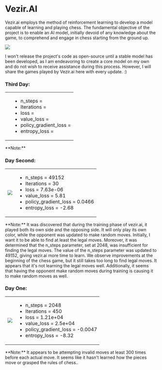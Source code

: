 # Vezir.AI
Vezir.ai employs the method of reinforcement learning to develop a model capable of learning and playing chess. The fundamental objective of the project is to enable an AI model, initially devoid of any knowledge about the game, to comprehend and engage in chess starting from the ground up.

![](https://github.com/asametyildirim/vezirai/blob/main/images/vezir-ai.png)

I won't release the project's code as open-source until a stable model has been developed, as I am endeavoring to create a core model on my own and do not wish to receive assistance during this process. However, I will share the games played by Vezir.ai here with every update. :)

### Third Day:
<table>
<tr>
<td>

![]()

</td>
<td>

- n_steps = 
- Iterations = 
- loss = 
- value_loss = 
- policy_gradient_loss = 
- entropy_loss = 

</td>
</tr>
</table>
**Note:** 


### Day Second:
<table>
<tr>
<td>

![](https://github.com/asametyildirim/vezirai/blob/main/images/vezirai_game2.gif)

</td>
<td>

- n_steps = 49152
- Iterations = 30
- loss = 7.63e-06  
- value_loss = 5.81
- policy_gradient_loss = 0.0466
- entropy_loss = -2.68

</td>
</tr>
</table>
**Note:** It was discovered that during the training phase of vezir.ai, it played both its own side and the opposing side. It will only play its own color, while the opponent was updated to make random moves. Initially, I want it to be able to find at least the legal moves. Moreover, it was determined that the n_steps parameter, set at 2048, was insufficient for finding the legal moves. The value of the n_steps parameter was updated to 49152, giving vezir.ai more time to learn. We observe improvements at the beginning of the chess game, but it still takes too long to find legal moves. It appears that it's not learning the legal moves well. Additionally, it seems that having the opponent make random moves during training is causing it to make random moves as well.

### Day One:
<table>
<tr>
<td>

![](https://github.com/asametyildirim/vezirai/blob/main/images/vezirai_game1.gif)

</td>
<td>

- n_steps = 2048
- Iterations = 450
- loss = 1.21e+04
- value_loss = 2.5e+04
- policy_gradient_loss = -0.0047
- entropy_loss = -8.32

</td>
</tr>
</table>
**Note:** It appears to be attempting invalid moves at least 300 times before each actual move. It seems like it hasn't learned how the pieces move or grasped the rules of chess..


